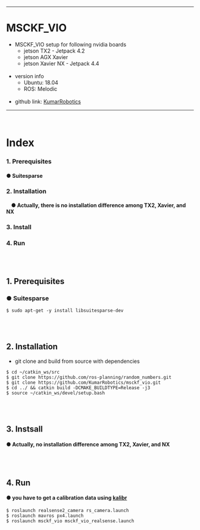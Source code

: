 ***
# MSCKF_VIO
+ MSCKF_VIO setup for following nvidia boards
    + jetson TX2 - Jetpack 4.2
    + jetson AGX Xavier
    + jetson Xavier NX - Jetpack 4.4
    <br>
+ version info
    + Ubuntu: 18.04 
    + ROS: Melodic 
    <br>
+ github link: [KumarRobotics](https://github.com/KumarRobotics/msckf_vio)
***
<br>

# Index
### 1. Prerequisites
####    ● Suitesparse
### 2. Installation
####    &nbsp;&nbsp;&nbsp;&nbsp;● Actually, there is no installation difference among TX2, Xavier, and NX
### 3. Install
### 4. Run
<br><br>

## 1. Prerequisites
### ● Suitesparse
```
$ sudo apt-get -y install libsuitesparse-dev
```
<br><br>

## 2. Installation
+ git clone and build from source with dependencies
```
$ cd ~/catkin_ws/src
$ git clone https://github.com/ros-planning/random_numbers.git
$ git clone https://github.com/KumarRobotics/msckf_vio.git
$ cd ../ && catkin build -DCMAKE_BUILDTYPE=Release -j3
$ source ~/catkin_ws/devel/setup.bash
```
<br><br>

## 3. Instsall
#### ● Actually, no installation difference among TX2, Xavier, and NX
<br><br>


## 4. Run
#### ● you have to get a calibration data using [kalibr](https://github.com/zinuok/kalibr)
```
$ roslaunch realsense2_camera rs_camera.launch
$ roslaunch mavros px4.launch
$ roslaunch msckf_vio msckf_vio_realsense.launch
```

